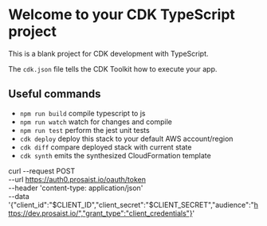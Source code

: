 # Welcome to your CDK TypeScript project

This is a blank project for CDK development with TypeScript.

The `cdk.json` file tells the CDK Toolkit how to execute your app.

## Useful commands

- `npm run build` compile typescript to js
- `npm run watch` watch for changes and compile
- `npm run test` perform the jest unit tests
- `cdk deploy` deploy this stack to your default AWS account/region
- `cdk diff` compare deployed stack with current state
- `cdk synth` emits the synthesized CloudFormation template

curl --request POST \
 --url https://auth0.prosaist.io/oauth/token \
 --header 'content-type: application/json' \
 --data '{"client_id":"$CLIENT_ID","client_secret":"$CLIENT_SECRET","audience":"https://dev.prosaist.io/","grant_type":"client_credentials"}'
